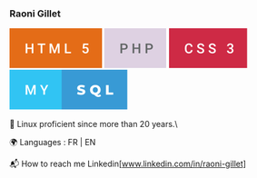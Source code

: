 ### Raoni Gillet

![HTML](https://github.com/GRaonix/assets/blob/58480f4ae6a19b8ee5a7ddfb98607ee1b07473ed/html-5.svg)
![PHP](https://github.com/GRaonix/assets/blob/58480f4ae6a19b8ee5a7ddfb98607ee1b07473ed/php.svg)
![CSS3](https://github.com/GRaonix/assets/blob/58480f4ae6a19b8ee5a7ddfb98607ee1b07473ed/css-3.svg)
![MYSQL](https://github.com/GRaonix/assets/blob/58480f4ae6a19b8ee5a7ddfb98607ee1b07473ed/my-sql.svg)

🐧 Linux proficient since more than 20 years.\

🌍 Languages : FR | EN 

📬 How to reach me Linkedin[www.linkedin.com/in/raoni-gillet]
